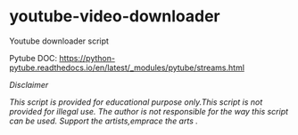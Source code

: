 # youtube-video-downloader
Youtube downloader script

Pytube DOC:
https://python-pytube.readthedocs.io/en/latest/_modules/pytube/streams.html



*Disclaimer*

*This script is provided for educational purpose only.This script is not provided for illegal use.*
*The author is not responsible for the way this script can be used.*
*Support the artists,emprace the arts .*